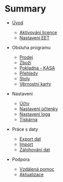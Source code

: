 # Summary

* [Úvod](README.md)
   * [Aktivování licence](licence.md)
   * [Nastavení EET](companyEET.md)
   
* Obsluha programu
   * [Prodej](prodej.md)
   * [Zboží](zbozi.md)
   * [Pokladna - KASA](pokladna.md)
   * [Přehledy](prehledy.md)
   * [Stoly](tables.md)
   * [Věrnostní karty](loyaltycards.md)
   
* Nastavení
   * [Účty](ucty.md)
   * [Nastavení účtenky](receiptsettings.md)
   * [Nastavení loga](logo.md)
   * [Tiskárna](printer.md)
   
* Práce s daty
   * [Export dat](data/export.md)
   * [Import](data/import.md)
   * [Zálohování dat](config.md)
   
* Podpora
   * [Vzdálená pomoc](support.md)
   * [Aktualizace](update.md)

